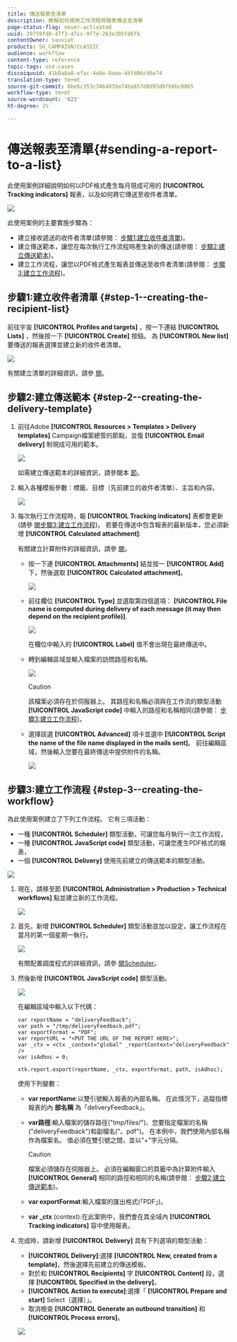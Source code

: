 ```yaml
---
title: 傳送報表至清單
description: 瞭解如何使用工作流程將報表傳送至清單
page-status-flag: never-activated
uuid: 29759fd8-47f3-47cc-9f7e-263e305fd6fb
contentOwner: sauviat
products: SG_CAMPAIGN/CLASSIC
audience: workflow
content-type: reference
topic-tags: use-cases
discoiquuid: 41b8a8a8-efac-4e8e-8aea-d4fd06c46e74
translation-type: tm+mt
source-git-commit: 6be6c353c3464839a74ba857d8d93d0f68bc8865
workflow-type: tm+mt
source-wordcount: '623'
ht-degree: 1%

---
```



# 傳送報表至清單{#sending-a-report-to-a-list}

此使用案例詳細說明如何以PDF格式產生每月現成可用的 **[!UICONTROL Tracking indicators]** 報表，以及如何將它傳送至收件者清單。

![](assets/use_case_report_intro.png)

此使用案例的主要實施步驟為：

* 建立接收遞送的收件者清單(請參閱： [步驟1:建立收件者清單](#step-1--creating-the-recipient-list))。
* 建立傳送範本，讓您在每次執行工作流程時產生新的傳送(請參閱： [步驟2:建立傳送範本](#step-2--creating-the-delivery-template))。
* 建立工作流程，讓您以PDF格式產生報表並傳送至收件者清單(請參閱： [步驟3:建立工作流程](#step-3--creating-the-workflow))。

## 步驟1:建立收件者清單 {#step-1--creating-the-recipient-list}

前往宇宙 **[!UICONTROL Profiles and targets]** ，按一下連結 **[!UICONTROL Lists]** ，然後按一下 **[!UICONTROL Create]** 按鈕。 為 **[!UICONTROL New list]** 要傳送的報表選擇並建立新的收件者清單。

![](assets/use_case_report_1.png)

有關建立清單的詳細資訊，請參 [閱](../../platform/using/creating-and-managing-lists.md)。

## 步驟2:建立傳送範本 {#step-2--creating-the-delivery-template}

1. 前往Adobe **[!UICONTROL Resources > Templates > Delivery templates]** Campaign檔案總管的節點，並復 **[!UICONTROL Email delivery]** 制現成可用的範本。

   ![](assets/use_case_report_2.png)

   如需建立傳送範本的詳細資訊，請參閱本 [節](../../delivery/using/about-templates.md)。

1. 輸入各種模板參數：標籤、目標（先前建立的收件者清單）、主旨和內容。

   ![](assets/use_case_report_3.png)

1. 每次執行工作流程時，報 **[!UICONTROL Tracking indicators]** 表都會更新(請參 [閱步驟3:建立工作流程](#step-3--creating-the-workflow))。 若要在傳送中包含報表的最新版本，您必須新增 **[!UICONTROL Calculated attachment]**:

   有關建立計算附件的詳細資訊，請參 [閱](../../delivery/using/attaching-files.md#creating-a-calculated-attachment)。

   * 按一下連 **[!UICONTROL Attachments]** 結並按一 **[!UICONTROL Add]**&#x200B;下，然後選取 **[!UICONTROL Calculated attachment]**。

      ![](assets/use_case_report_4.png)

   * 前往欄位 **[!UICONTROL Type]** 並選取第四個選項： **[!UICONTROL File name is computed during delivery of each message (it may then depend on the recipient profile)]**.

      ![](assets/use_case_report_5.png)

      在欄位中輸入的 **[!UICONTROL Label]** 值不會出現在最終傳送中。

   * 轉到編輯區域並輸入檔案的訪問路徑和名稱。

      ![](assets/use_case_report_6.png)

      >[!CAUTION]
      >
      >該檔案必須存在於伺服器上。 其路徑和名稱必須與在工作流的類型活動 **[!UICONTROL JavaScript code]** 中輸入的路徑和名稱相同(請參閱： [步驟3:建立工作流程](#step-3--creating-the-workflow))。

   * 選擇該選 **[!UICONTROL Advanced]** 項卡並選中 **[!UICONTROL Script the name of the file name displayed in the mails sent]**。 前往編輯區域，然後輸入您要在最終傳送中提供附件的名稱。

      ![](assets/use_case_report_6bis.png)

## 步驟3:建立工作流程 {#step-3--creating-the-workflow}

為此使用案例建立了下列工作流程。 它有三項活動：

* 一種 **[!UICONTROL Scheduler]** 類型活動，可讓您每月執行一次工作流程，
* 一種 **[!UICONTROL JavaScript code]** 類型活動，可讓您產生PDF格式的報表，
* 一個 **[!UICONTROL Delivery]** 使用先前建立的傳送範本的類型活動。

![](assets/use_case_report_8.png)

1. 現在，請移至節 **[!UICONTROL Administration > Production > Technical workflows]** 點並建立新的工作流程。

   ![](assets/use_case_report_7.png)

1. 首先，新增 **[!UICONTROL Scheduler]** 類型活動並加以設定，讓工作流程在當月的第一個星期一執行。

   ![](assets/use_case_report_9.png)

   有關配置調度程式的詳細資訊，請參 [閱Scheduler](../../workflow/using/scheduler.md)。

1. 然後新增 **[!UICONTROL JavaScript code]** 類型活動。

   ![](assets/use_case_report_10.png)

   在編輯區域中輸入以下代碼：

   ```
   var reportName = "deliveryFeedback";
   var path = "/tmp/deliveryFeedback.pdf";
   var exportFormat = "PDF";
   var reportURL = "<PUT THE URL OF THE REPORT HERE>";
   var _ctx = <ctx _context="global" _reportContext="deliveryFeedback" />
   var isAdhoc = 0;
   
   xtk.report.export(reportName, _ctx, exportFormat, path, isAdhoc);
   ```

   使用下列變數：

   * **var reportName**:以雙引號輸入報表的內部名稱。 在此情況下，追蹤指標報表的內 **部名稱** 為「deliveryFeedback」。
   * **var路徑**:輸入檔案的儲存路徑(&quot;tmp/files/&quot;)、您要指定檔案的名稱(&quot;deliveryFeedback&quot;)和副檔名(&quot;。pdf&quot;)。 在本例中，我們使用內部名稱作為檔案名。 值必須在雙引號之間，並以&quot;+&quot;字元分隔。

      >[!CAUTION]
      >
      >檔案必須儲存在伺服器上。 必須在編輯窗口的頁籤中為計算附件輸入 **[!UICONTROL General]** 相同的路徑和相同的名稱(請參閱： [步驟2:建立傳送範本](#step-2--creating-the-delivery-template))。

   * **var exportFormat**:輸入檔案的匯出格式(「PDF」)。
   * **var _ctx** (context):在此案例中，我們會在其全域內 **[!UICONTROL Tracking indicators]** 容中使用報表。

1. 完成時，請新增 **[!UICONTROL Delivery]** 具有下列選項的類型活動：

   * **[!UICONTROL Delivery]**:選擇 **[!UICONTROL New, created from a template]**，然後選擇先前建立的傳送模板。
   * 對於和 **[!UICONTROL Recipients]** 字 **[!UICONTROL Content]** 段，選擇 **[!UICONTROL Specified in the delivery]**。
   * **[!UICONTROL Action to execute]**:選擇「 **[!UICONTROL Prepare and start]** Select（選擇）」。
   * 取消檢查 **[!UICONTROL Generate an outbound transition]** 和 **[!UICONTROL Process errors]**。

   ![](assets/use_case_report_11.png)

